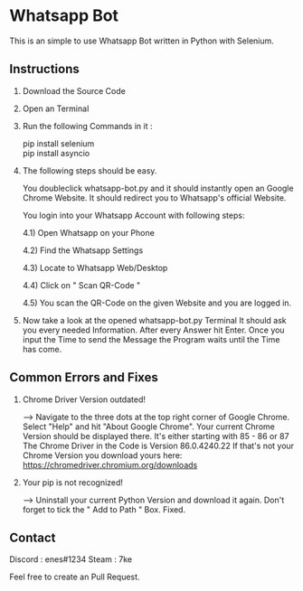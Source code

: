 # Whatsapp Bot

This is an simple to use Whatsapp Bot written in Python with Selenium.

## Instructions

1) Download the Source Code

2) Open an Terminal

3) Run the following Commands in it :
   
   pip install selenium  
   pip install asyncio
   
4) The following steps should be easy.
   
   You doubleclick whatsapp-bot.py and it should instantly open an Google Chrome Website.
   It should redirect you to Whatsapp's official Website.
  
   You login into your Whatsapp Account with following steps:
   
   4.1) Open Whatsapp on your Phone
   
   4.2) Find the Whatsapp Settings
   
   4.3) Locate to Whatsapp Web/Desktop
   
   4.4) Click on " Scan QR-Code "
   
   4.5) You scan the QR-Code on the given Website and you are logged in.
      
5) Now take a look at the opened whatsapp-bot.py Terminal
   It should ask you every needed Information.
   After every Answer hit Enter.
   Once you input the Time to send the Message the Program waits until the Time has come.
   
## Common Errors and Fixes

1) Chrome Driver Version outdated!

   --> Navigate to the three dots at the top right corner of Google Chrome.
       Select "Help" and hit "About Google Chrome".
       Your current Chrome Version should be displayed there. It's either starting with 85 - 86 or 87
       The Chrome Driver in the Code is Version 86.0.4240.22
       If that's not your Chrome Version you download yours here: https://chromedriver.chromium.org/downloads
       
2) Your pip is not recognized!

   --> Uninstall your current Python Version and download it again.
       Don't forget to tick the " Add to Path " Box. Fixed.
       
## Contact

Discord : enes#1234
Steam : 7ke

Feel free to create an Pull Request. 
